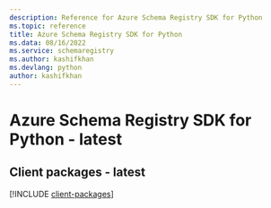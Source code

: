 ```yaml
---
description: Reference for Azure Schema Registry SDK for Python
ms.topic: reference
title: Azure Schema Registry SDK for Python
ms.data: 08/16/2022
ms.service: schemaregistry
ms.author: kashifkhan
ms.devlang: python
author: kashifkhan
---
```

# Azure Schema Registry SDK for Python - latest

## Client packages - latest
[!INCLUDE [client-packages](schema-registry-client-index.md)]